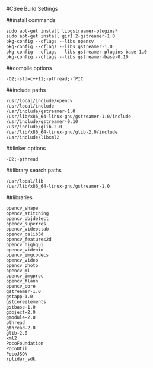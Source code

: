 #CSee Build Settings

##install commands

```
sudo apt-get install libgstreamer-plugins*
sudo apt-get install gir1.2-gstreamer-1.0 
pkg-config --cflags --libs opencv
pkg-config --cflags --libs gstreamer-1.0
pkg-config --cflags --libs gstreamer-plugins-base-1.0
pkg-config --cflags --libs gstreamer-base-0.10
```


##compile options

```
-O2;-std=c++11;-pthread;-fPIC
```


##include paths

```
/usr/local/include/opencv 
/usr/local/include
/usr/include/gstreamer-1.0 
/usr/lib/x86_64-linux-gnu/gstreamer-1.0/include 
/usr/include/gstreamer-0.10 
/usr/include/glib-2.0 
/usr/lib/x86_64-linux-gnu/glib-2.0/include 
/usr/include/libxml2
```


##linker options

```
-O2;-pthread
```


##library search paths

```
/usr/local/lib 
/usr/lib/x86_64-linux-gnu/gstreamer-1.0
```


##libraries

```
opencv_shape 
opencv_stitching 
opencv_objdetect 
opencv_superres 
opencv_videostab 
opencv_calib3d 
opencv_features2d 
opencv_highgui 
opencv_videoio 
opencv_imgcodecs 
opencv_video 
opencv_photo 
opencv_ml 
opencv_imgproc 
opencv_flann 
opencv_core
gstreamer-1.0
gstapp-1.0
gstcoreelements
gstbase-1.0
gobject-2.0
gmodule-2.0 
pthread 
gthread-2.0 
glib-2.0 
xml2
PocoFoundation
PocoUtil
PocoJSON
rplidar_sdk
```
